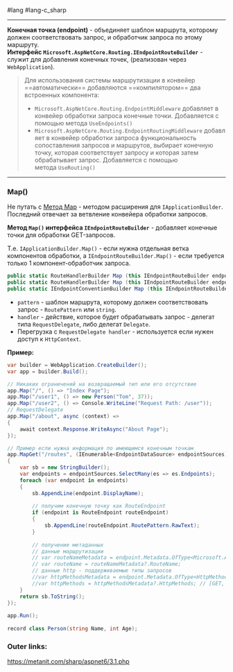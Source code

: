 #lang #lang-c_sharp 

---
**Конечная точка (endpoint)** - объединяет шаблон маршрута, которому должен соответствовать запрос, и обработчик запроса по этому маршруту.
**Интерфейс `Microsoft.AspNetCore.Routing.IEndpointRouteBuilder`** - служит для добавления конечных точек, (реализован через `WebApplication`).

> Для использования системы маршрутизации в конвейер ==автоматически== добавляются ==компилятором== два встроенных компонента:
> - `Microsoft.AspNetCore.Routing.EndpointMiddleware` добавляет в конвейер обработки запроса конечные точки. Добавляется с помощью метода `UseEndpoints()`
> - `Microsoft.AspNetCore.Routing.EndpointRoutingMiddleware` добавляет в конвейер обработки запроса функциональность сопоставления запросов и маршрутов, выбирает конечную точку, которая соответствует запросу и которая затем обрабатывает запрос. Добавляется с помощью метода `UseRouting()`

---

### Map()

Не путать с [Метод Map](1.%20Languages/C-sharp/_%20ASP.NET/ASP.NET%20Core/1.%20Основы/13.%20Метод%20Map.md) - методом расширения для `IApplicationBuilder`. Последний отвечает за ветвление конвейера обработки запросов.

**Метод `Map()` интерфейса `IEndpointRouteBuilder`** - добавляет конечные точки для обработки GET-запросов.

Т.е. `IApplicationBuilder.Map()` - если нужна отдельная ветка компонентов обработки,
а `IEndpointRouteBuilder.Map()` - если требуется только 1 компонент-обработчик запроса.

```csharp
public static RouteHandlerBuilder Map (this IEndpointRouteBuilder endpoints, RoutePattern pattern, Delegate handler);
public static RouteHandlerBuilder Map (this IEndpointRouteBuilder endpoints, string pattern, Delegate handler);
public static IEndpointConventionBuilder Map (this IEndpointRouteBuilder endpoints, string pattern, RequestDelegate handler);
```
- `pattern` - шаблон маршрута, которому должен соответствовать запрос - `RoutePattern` или `string`.
- `handler` - действие, которое будет обрабатывать запрос - делегат типа `RequestDelegate`, либо делегат `Delegate`.
- Перегрузка с `RequestDelegate handler` - используется если нужен доступ к `HttpContext`.

**Пример:**
```csharp
var builder = WebApplication.CreateBuilder();
var app = builder.Build();

// Никаких ограничений на возвращаемый тип или его отсутствие
app.Map("/", () => "Index Page");
app.Map("/user1", () => new Person("Tom", 37));
app.Map("/user2", () => Console.WriteLine("Request Path: /user"));
// RequestDelegate
app.Map("/about", async (context) =>
{
    await context.Response.WriteAsync("About Page");
});

// Пример если нужна информация по имеющимся конечным точкам
app.MapGet("/routes", (IEnumerable<EndpointDataSource> endpointSources) =>
{
    var sb = new StringBuilder();
    var endpoints = endpointSources.SelectMany(es => es.Endpoints);
    foreach (var endpoint in endpoints)
    {
        sb.AppendLine(endpoint.DisplayName);
 
        // получим конечную точку как RouteEndpoint
        if (endpoint is RouteEndpoint routeEndpoint)
        { 
            sb.AppendLine(routeEndpoint.RoutePattern.RawText);
        }
 
        // получение метаданных
        // данные маршрутизации
        // var routeNameMetadata = endpoint.Metadata.OfType<Microsoft.AspNetCore.Routing.RouteNameMetadata>().FirstOrDefault();
        // var routeName = routeNameMetadata?.RouteName;
        // данные http - поддерживаемые типы запросов
        //var httpMethodsMetadata = endpoint.Metadata.OfType<HttpMethodMetadata>().FirstOrDefault();
        //var httpMethods = httpMethodsMetadata?.HttpMethods; // [GET, POST, ...]
    }
    return sb.ToString();
});
 
app.Run();
 
record class Person(string Name, int Age);
```


### Outer links:
https://metanit.com/sharp/aspnet6/3.1.php